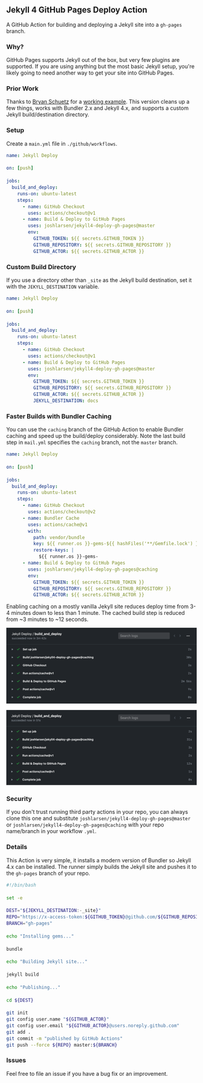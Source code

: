 ## Jekyll 4 GitHub Pages Deploy Action

A GitHub Action for building and deploying a Jekyll site into a `gh-pages` branch.

### Why?

GitHub Pages supports Jekyll out of the box, but very few plugins are supported. If you are using anything but the most basic Jekyll setup, you're likely going to need another way to get your site into GitHub Pages.

### Prior Work

Thanks to [Bryan Schuetz](https://github.com/BryanSchuetz) for a [working example](https://github.com/BryanSchuetz/jekyll-deploy-gh-pages). This version cleans up a few things, works with Bundler 2.x and Jekyll 4.x, and supports a custom Jekyll build/destination directory.

### Setup

Create a `main.yml` file in `./github/workflows`.

```yaml
name: Jekyll Deploy

on: [push]

jobs:
  build_and_deploy:
    runs-on: ubuntu-latest
    steps:
      - name: GitHub Checkout
        uses: actions/checkout@v1
      - name: Build & Deploy to GitHub Pages
        uses: joshlarsen/jekyll4-deploy-gh-pages@master
        env:
          GITHUB_TOKEN: ${{ secrets.GITHUB_TOKEN }}
          GITHUB_REPOSITORY: ${{ secrets.GITHUB_REPOSITORY }}
          GITHUB_ACTOR: ${{ secrets.GITHUB_ACTOR }}
```



### Custom Build Directory

If you use a directory other than `_site` as the Jekyll build destination, set it with the `JEKYLL_DESTINATION` variable.

```yaml
name: Jekyll Deploy

on: [push]

jobs:
  build_and_deploy:
    runs-on: ubuntu-latest
    steps:
      - name: GitHub Checkout
        uses: actions/checkout@v1
      - name: Build & Deploy to GitHub Pages
        uses: joshlarsen/jekyll4-deploy-gh-pages@master
        env:
          GITHUB_TOKEN: ${{ secrets.GITHUB_TOKEN }}
          GITHUB_REPOSITORY: ${{ secrets.GITHUB_REPOSITORY }}
          GITHUB_ACTOR: ${{ secrets.GITHUB_ACTOR }}
          JEKYLL_DESTINATION: docs
```



### Faster Builds with Bundler Caching

You can use the `caching` branch of the GitHub Action to enable Bundler caching and speed up the build/deploy considerably. Note the last build step in `mail.yml` specifies the `caching` branch, not the `master` branch.

```yaml
name: Jekyll Deploy

on: [push]

jobs:
  build_and_deploy:
    runs-on: ubuntu-latest
    steps:
      - name: GitHub Checkout
        uses: actions/checkout@v2
      - name: Bundler Cache
        uses: actions/cache@v1
        with:
          path: vendor/bundle
          key: ${{ runner.os }}-gems-${{ hashFiles('**/Gemfile.lock') }}
          restore-keys: |
            ${{ runner.os }}-gems-
      - name: Build & Deploy to GitHub Pages
        uses: joshlarsen/jekyll4-deploy-gh-pages@caching
        env:
          GITHUB_TOKEN: ${{ secrets.GITHUB_TOKEN }}
          GITHUB_REPOSITORY: ${{ secrets.GITHUB_REPOSITORY }}
          GITHUB_ACTOR: ${{ secrets.GITHUB_ACTOR }}
```



Enabling caching on a mostly vanilla Jekyll site reduces deploy time from 3-4 minutes down to less than 1 minute. The cached build step is reduced from ~3 minutes to ~12 seconds.

![build without cache](img/build-no-cache.png)

![build with cache](img/build-with-cache.png)



### Security

If you don't trust running third party actions in your repo, you can always clone this one and substitute `joshlarsen/jekyll4-deploy-gh-pages@master` or `joshlarsen/jekyll4-deploy-gh-pages@caching` with your repo name/branch in your workflow `.yml`.



### Details

This Action is very simple, it installs a modern version of Bundler so Jekyll 4.x can be installed. The runner simply builds the Jekyll site and pushes it to the `gh-pages` branch of your repo.

```bash
#!/bin/bash

set -e

DEST="${JEKYLL_DESTINATION:-_site}"
REPO="https://x-access-token:${GITHUB_TOKEN}@github.com/${GITHUB_REPOSITORY}.git"
BRANCH="gh-pages"

echo "Installing gems..."

bundle

echo "Building Jekyll site..."

jekyll build

echo "Publishing..."

cd ${DEST}

git init
git config user.name "${GITHUB_ACTOR}"
git config user.email "${GITHUB_ACTOR}@users.noreply.github.com"
git add .
git commit -m "published by GitHub Actions"
git push --force ${REPO} master:${BRANCH}
```



### Issues

Feel free to file an issue if you have a bug fix or an improvement.

